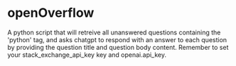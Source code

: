 # openOverflow
A python script that will retreive all unanswered questions containing the 'python' tag, and asks chatgpt to respond with an answer to each question by providing the question title and question body content.
Remember to set your stack_exchange_api_key key and openai.api_key.
